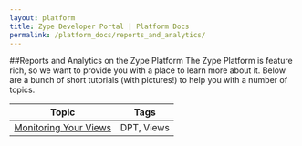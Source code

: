 ```yaml
---
layout: platform
title: Zype Developer Portal | Platform Docs
permalink: /platform_docs/reports_and_analytics/
---
```

##Reports and Analytics on the Zype Platform
The Zype Platform is feature rich, so we want to provide you with a place to learn more about it.
Below are a bunch of short tutorials (with pictures!) to help you with a number of topics.

Topic | Tags
----- | ------------
<a href="http://dev.zype.com/posts/2014/10/20/checking-player-request-logs/">Monitoring Your Views</a> | DPT, Views
